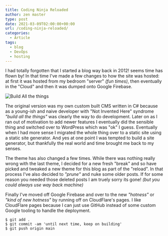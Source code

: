 ```yaml
---
title: Coding Ninja Reloaded
author: zen master
type: post
date: 2021-03-09T02:00:00+00:00
url: /coding-ninja-reloaded/
categories:
  - Article
tags:
  - blog
  - DevOps
  - hosting
---
```


I had totally forgotten that I started a blog way back in 2012! seems time has flown by! In that time I've made a few changes to how the site was hosted: at first it was hosted from my bedroom "server" _(fun times)_, then eventually in the "Cloud" and then it was dumped onto Google Firebase.

![Build All the things](https://i.imgflip.com/50z7vf.jpg)

The original version was my own custom built CMS written in C# because as a young-ish and naive developer with "Not Invented Here" syndrome _"build all the things"_ was clearly the way to do development. Later on as I ran out of motivation to add newer features I eventually did the sensible thing and switched over to WordPress which was "ok" I guess. Eventually when I had more sense I migrated the whole thing over to a static site using a static site generator. And yes at one point I was tempted to build a site generator, but thankfully the real world and time brought me back to my senses. 

The theme has also changed a few times. While there was nothing really wrong with the last theme, I decided for a new fresh "break" and so have picked and tweaked a new theme for this blog as part of the "reload". In that process I've also decided to _"prune"_ and nuke some older posts. If for some reason you needed those deleted posts I am truely sorry its gone! _(but you could always use way back machine)_

Finally I've moved off Google Firebase and over to the new _"hotness"_ or _"kind of new hotness"_ by running off on CloudFlare's pages. I like CloudFlare pages because I can just use GitHub instead of some custom Google tooling to handle the deployment.

```shell
$ git add .
$ git commit -am 'until next time, keep on building'
$ git push origin main
```
